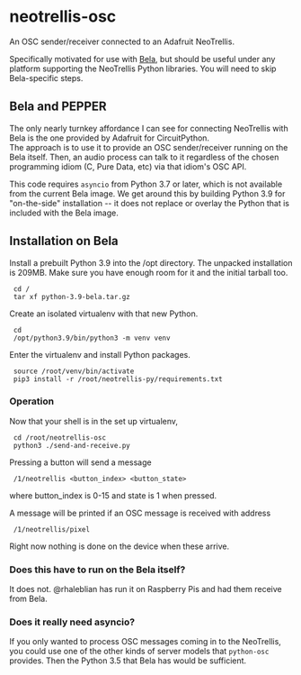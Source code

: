 # neotrellis-osc

An OSC sender/receiver connected to an Adafruit NeoTrellis.

Specifically motivated for use with [Bela](http://bela.io), but should be useful
under any platform supporting the NeoTrellis Python libraries.  You will
need to skip Bela-specific steps.


## Bela and PEPPER

The only nearly turnkey affordance I can see for connecting NeoTrellis with
Bela is the one provided by Adafruit for CircuitPython.  
The approach is to use it to provide an OSC sender/receiver running on the
Bela itself. Then, an audio process can talk to it regardless of the
chosen programming idiom (C, Pure Data, etc) via that idiom's OSC API.

This code requires `asyncio` from Python 3.7 or later, which is not
available from the current Bela image.  We get around this by building
Python 3.9 for "on-the-side" installation -- it does not replace or overlay
the Python that is included with the Bela image.


## Installation on Bela

Install a prebuilt Python 3.9 into the /opt directory.
The unpacked installation is 209MB.  Make sure you have enough room for it
and the initial tarball too.

     cd /
     tar xf python-3.9-bela.tar.gz

Create an isolated virtualenv with that new Python.

     cd
     /opt/python3.9/bin/python3 -m venv venv

Enter the virtualenv and install Python packages.

     source /root/venv/bin/activate
     pip3 install -r /root/neotrellis-py/requirements.txt


### Operation

Now that your shell is in the set up virtualenv,

     cd /root/neotrellis-osc
     python3 ./send-and-receive.py

Pressing a button will send a message

     /1/neotrellis <button_index> <button_state>

where button_index is 0-15 and state is 1 when pressed.

A message will be printed if an OSC message is received with address

     /1/neotrellis/pixel

Right now nothing is done on the device when these arrive.


### Does this have to run on the Bela itself?

It does not.  @rhaleblian has run it on Raspberry Pis and had them
receive from Bela.


### Does it really need asyncio?

If you only wanted to process OSC messages coming in to the NeoTrellis,
you could use one of the other kinds of server models that `python-osc`
provides.  Then the Python 3.5 that Bela has would be sufficient.

